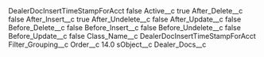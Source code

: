 <?xml version="1.0" encoding="UTF-8"?>
<CustomMetadata xmlns="http://soap.sforce.com/2006/04/metadata" xmlns:xsi="http://www.w3.org/2001/XMLSchema-instance" xmlns:xsd="http://www.w3.org/2001/XMLSchema">
    <label>DealerDocInsertTimeStampForAcct</label>
    <protected>false</protected>
    <values>
        <field>Active__c</field>
        <value xsi:type="xsd:boolean">true</value>
    </values>
    <values>
        <field>After_Delete__c</field>
        <value xsi:type="xsd:boolean">false</value>
    </values>
    <values>
        <field>After_Insert__c</field>
        <value xsi:type="xsd:boolean">true</value>
    </values>
    <values>
        <field>After_Undelete__c</field>
        <value xsi:type="xsd:boolean">false</value>
    </values>
    <values>
        <field>After_Update__c</field>
        <value xsi:type="xsd:boolean">false</value>
    </values>
    <values>
        <field>Before_Delete__c</field>
        <value xsi:type="xsd:boolean">false</value>
    </values>
    <values>
        <field>Before_Insert__c</field>
        <value xsi:type="xsd:boolean">false</value>
    </values>
    <values>
        <field>Before_Undelete__c</field>
        <value xsi:type="xsd:boolean">false</value>
    </values>
    <values>
        <field>Before_Update__c</field>
        <value xsi:type="xsd:boolean">false</value>
    </values>
    <values>
        <field>Class_Name__c</field>
        <value xsi:type="xsd:string">DealerDocInsertTimeStampForAcct</value>
    </values>
    <values>
        <field>Filter_Grouping__c</field>
        <value xsi:nil="true"/>
    </values>
    <values>
        <field>Order__c</field>
        <value xsi:type="xsd:double">14.0</value>
    </values>
    <values>
        <field>sObject__c</field>
        <value xsi:type="xsd:string">Dealer_Docs__c</value>
    </values>
</CustomMetadata>

